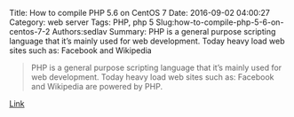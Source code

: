 Title: How to compile PHP 5.6 on CentOS 7
Date: 2016-09-02 04:00:27
Category: web server
Tags: PHP, php 5
Slug:how-to-compile-php-5-6-on-centos-7-2
Authors:sedlav
Summary: PHP is a general purpose scripting language that it’s mainly used for web development. Today heavy load web sites such as: Facebook and Wikipedia 

> PHP is a general purpose scripting language that it’s mainly used for web development. Today heavy load web sites such as: Facebook and Wikipedia are powered by PHP.

[Link](http://www.librebyte.net/en/php/how-to-compile-php-5-6-on-centos-7/)
